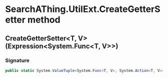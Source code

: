 # SearchAThing.UtilExt.CreateGetterSetter method
## CreateGetterSetter<T, V>(Expression<System.Func<T, V>>)
### Signature
```csharp
public static System.ValueTuple<System.Func<T, V>, System.Action<T, V>> CreateGetterSetter<T, V>(Expression<System.Func<T, V>> expr)
```

